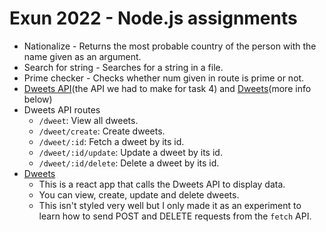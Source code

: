 # Exun 2022 - Node.js assignments
- Nationalize - Returns the most probable country of the person with the name given as an argument.
- Search for string - Searches for a string in a file.
- Prime checker - Checks whether num given in route is prime or not.
- [Dweets API](https://dweets-api.herokuapp.com)(the API we had to make for task 4) and [Dweets](https://dweets.vercel.app/)(more info below)
- Dweets API routes
    - `/dweet`: View all dweets.
    - `/dweet/create`: Create dweets.
    - `/dweet/:id`: Fetch a dweet by its id.
    - `/dweet/:id/update`: Update a dweet by its id.
    - `/dweet/:id/delete`: Delete a dweet by its id.
- [Dweets](https://dweets.vercel.app/)
    - This is a react app that calls the Dweets API to display data.
    - You can view, create, update and delete dweets.
    - This isn't styled very well but I only made it as an experiment to learn how to send POST and DELETE requests from the `fetch` API.